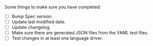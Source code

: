 <!--
Thanks for contributing!
-->

Some things to make sure you have completed:
- [ ] Bump Spec version.
- [ ] Update last modified date.
- [ ] Update changelog.
- [ ] Make sure there are generated JSON files from the YAML test files.
- [ ] Test changes in at least one language driver.

<!-- See also: https://wiki.corp.mongodb.com/pages/viewpage.action?pageId=80806719 -->

<!--
Thanks again!
-->
